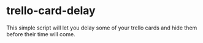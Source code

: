# trello-card-delay
This simple script will let you delay some of your trello cards and hide them before their time will come.
